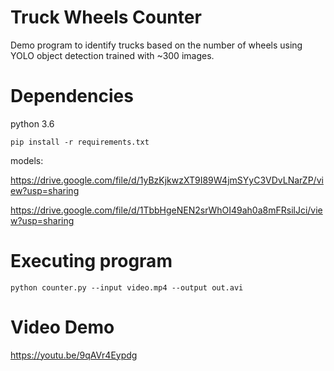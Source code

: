 Truck Wheels Counter
========================
Demo program to identify trucks based on the number of wheels using YOLO object detection trained with ~300 images.


Dependencies
========================
python 3.6

```
pip install -r requirements.txt
```

models:

https://drive.google.com/file/d/1yBzKjkwzXT9I89W4jmSYyC3VDvLNarZP/view?usp=sharing

https://drive.google.com/file/d/1TbbHgeNEN2srWhOI49ah0a8mFRsilJci/view?usp=sharing

Executing program
========================
```
python counter.py --input video.mp4 --output out.avi
```

Video Demo
========================
https://youtu.be/9qAVr4Eypdg
